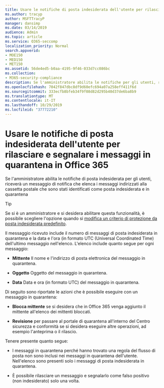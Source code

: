 ```yaml
---
title: Usare le notifiche di posta indesiderata dell'utente per rilasciare e segnalare i messaggi in quarantena in Office 365
ms.author: tracyp
author: MSFTTracyP
manager: dansimp
ms.date: 03/14/2019
audience: Admin
ms.topic: article
ms.service: O365-seccomp
localization_priority: Normal
search.appverid:
- MOE150
- MED150
- MET150
ms.assetid: 56de4ed5-b0aa-4195-9f46-033d7cc086bc
ms.collection:
- M365-security-compliance
description: Se l'amministratore abilita le notifiche per gli utenti, riceverà un messaggio di notifica che elenca i messaggi inviati alla cassetta postale che sono stati identificati come posta indesiderata, in blocco o in messaggi di phishing. È possibile rilasciare o segnalare i messaggi dopo la notifica.
ms.openlocfilehash: 7042f847dbc8df9d60efc694a07a258eff411f6d
ms.sourcegitcommit: 333ecfb8bfeb34f9f08d82d295b40d37de6ba8b9
ms.translationtype: MT
ms.contentlocale: it-IT
ms.lasthandoff: 10/29/2019
ms.locfileid: "37772210"
---
```

# <a name="use-user-spam-notifications-to-release-and-report-quarantined-messages-in-office-365"></a>Usare le notifiche di posta indesiderata dell'utente per rilasciare e segnalare i messaggi in quarantena in Office 365

Se l'amministratore abilita le notifiche di posta indesiderata per gli utenti, riceverà un messaggio di notifica che elenca i messaggi indirizzati alla cassetta postale che sono stati identificati come posta indesiderata e in quarantena
  
> [!TIP]
> Se si è un amministratore e si desidera abilitare questa funzionalità, è possibile scegliere l'opzione quando si [modifica un criterio di protezione da posta indesiderata predefinito](https://go.microsoft.com/fwlink/?LinkId=800313). 
  
Il messaggio ricevuto include il numero di messaggi di posta indesiderata in quarantena e la data e l'ora (in formato UTC (Universal Coordinated Time) dell'ultimo messaggio nell'elenco. L'elenco include quanto segue per ogni messaggio:
  
- **Mittente** Il nome e l'indirizzo di posta elettronica del messaggio in quarantena. 
    
- **Oggetto** Oggetto del messaggio in quarantena. 
    
- **Data** Data e ora (in formato UTC) del messaggio in quarantena.     
  
Di seguito sono riportate le azioni che è possibile eseguire con un messaggio in quarantena:

- **Blocca mittente** se si desidera che in Office 365 venga aggiunto il mittente all'elenco dei mittenti bloccati.

- **Revisione** per passare al portale di quarantena all'interno del Centro sicurezza e conformità se si desidera eseguire altre operazioni, ad esempio l'anteprima o il rilascio.

Tenere presente quanto segue:
  
- I messaggi in quarantena perché hanno trovato una regola del flusso di posta non sono inclusi nei messaggi in quarantena dell'utente. Nell'elenco sono presenti solo i messaggi di posta indesiderata in quarantena.
    
- È possibile rilasciare un messaggio e segnalarlo come falso positivo (non indesiderato) solo una volta.
    

